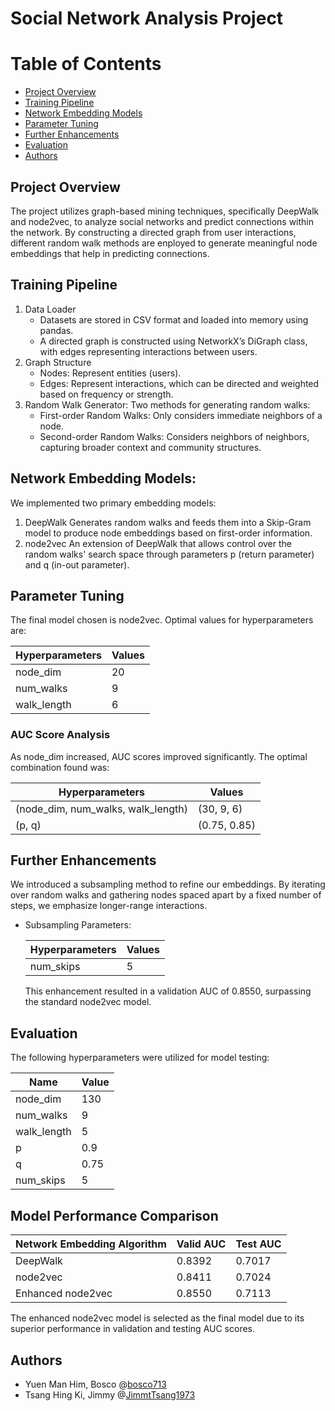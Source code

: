 # Social Network Analysis Project

# Table of Contents
- [Project Overview](#project-overview)
- [Training Pipeline](#training-pipeline)
- [Network Embedding Models](#network-embedding-models)
- [Parameter Tuning](#parameter-tuning)
- [Further Enhancements](#further-enhancements)
- [Evaluation](#evaluation)
- [Authors](#authors)

## Project Overview
The project utilizes graph-based mining techniques, specifically DeepWalk and node2vec, to analyze social networks and predict connections within the network. By constructing a directed graph from user interactions, different random walk methods are enployed to generate meaningful node embeddings that help in predicting connections.

## Training Pipeline
1. Data Loader
    - Datasets are stored in CSV format and loaded into memory using pandas.
    - A directed graph is constructed using NetworkX’s DiGraph class, with edges representing interactions between users.
2. Graph Structure
    - Nodes: Represent entities (users).
    - Edges: Represent interactions, which can be directed and weighted based on frequency or strength.
3. Random Walk Generator: Two methods for generating random walks:
    - First-order Random Walks: Only considers immediate neighbors of a node.
    - Second-order Random Walks: Considers neighbors of neighbors, capturing broader context and community structures.

## Network Embedding Models: 
We implemented two primary embedding models:
1. DeepWalk
    Generates random walks and feeds them into a Skip-Gram model to produce node embeddings based on first-order information.
2. node2vec
    An extension of DeepWalk that allows control over the random walks' search space through parameters p (return parameter) and q (in-out parameter).

## Parameter Tuning
The final model chosen is node2vec.
Optimal values for hyperparameters are:

| Hyperparameters   | Values    |
| ----------------- | --------- |
| node_dim          | 20        |
| num_walks         | 9         |
| walk_length       | 6         |

### AUC Score Analysis
As node_dim increased, AUC scores improved significantly.
The optimal combination found was:

| Hyperparameters                       | Values        |
| ------------------------------------- | ------------- |
| (node_dim, num_walks, walk_length)    | (30, 9, 6)    |
| (p, q)                                | (0.75, 0.85)  |

## Further Enhancements
We introduced a subsampling method to refine our embeddings. By iterating over random walks and gathering nodes spaced apart by a fixed number of steps, we emphasize longer-range interactions.
- Subsampling Parameters:

    | Hyperparameters   | Values    |
    | ----------------- | --------- |
    | num_skips         | 5         |
    This enhancement resulted in a validation AUC of 0.8550, surpassing the standard node2vec model.

## Evaluation
The following hyperparameters were utilized for model testing:

| Name          | Value     |
| ------------- | --------- |
| node_dim	    | 130       |
| num_walks	    | 9         |
| walk_length	| 5         |
| p	            | 0.9       |
| q	            | 0.75      |
| num_skips	    | 5         |

## Model Performance Comparison

| Network Embedding Algorithm   | Valid AUC | Test AUC  |
| ----------------------------- | --------- | --------- |
| DeepWalk	                    | 0.8392    | 0.7017    |
| node2vec	                    | 0.8411    | 0.7024    |
| Enhanced node2vec	            | 0.8550    | 0.7113    |

The enhanced node2vec model is selected as the final model due to its superior performance in validation and testing AUC scores.

## Authors
- Yuen Man Him, Bosco @[bosco713](https://github.com/bosco713)
- Tsang Hing Ki, Jimmy @[JimmtTsang1973](https://github.com/JimmyTsang1973)
